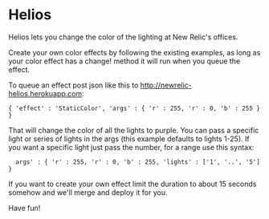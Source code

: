 # Helios

Helios lets you change the color of the lighting at New Relic's offices.

Create your own color effects by following the existing examples, as long as
your color effect has a change! method it will run when you queue the effect.

To queue an effect post json like this to http://newrelic-helios.herokuapp.com:

```
{ 'effect' : 'StaticColor', 'args' : { 'r' : 255, 'r' : 0, 'b' : 255 } }
```

That will change the color of all the lights to purple. You can pass a specific
light or series of lights in the args (this example defaults to lights 1-25). If
you want a specific light just pass the number, for a range use this syntax:

```
  args' : { 'r' : 255, 'r' : 0, 'b' : 255, 'lights' : ['1', '..', '5'] }
```

If you want to create your own effect limit the duration to about 15 seconds
somehow and we'll merge and deploy it for you.

Have fun!
